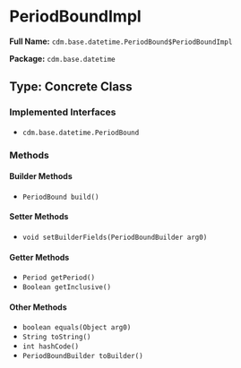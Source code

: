 # PeriodBoundImpl

**Full Name:** `cdm.base.datetime.PeriodBound$PeriodBoundImpl`

**Package:** `cdm.base.datetime`

## Type: Concrete Class

### Implemented Interfaces

- `cdm.base.datetime.PeriodBound`

### Methods

#### Builder Methods

- `PeriodBound build()`

#### Setter Methods

- `void setBuilderFields(PeriodBoundBuilder arg0)`

#### Getter Methods

- `Period getPeriod()`
- `Boolean getInclusive()`

#### Other Methods

- `boolean equals(Object arg0)`
- `String toString()`
- `int hashCode()`
- `PeriodBoundBuilder toBuilder()`


